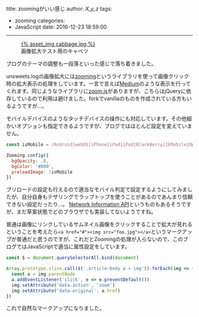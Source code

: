 title: zoomingがいい感じ
author: _X_y_z_
tags:
  - zooming
categories:
  - JavaScript
date: 2016-12-23 18:59:00
---
<figure>
  <a href="{% asset_path cabbage.jpg %}">{% asset_img cabbage.jpg %}</a>
  <figcaption>画像拡大テスト用のキャベツ</figcaption>
</figure>

ブログのテーマの調整も一段落といった感じで落ち着きました。

unsweets.logの画像拡大には[zooming](https://github.com/kingdido999/zooming)というライブラリを使って画像クリック時の拡大表示の処理をしています。一言で言えば[Medium](https://medium.com)のような表示を行ってくれます。同じようなライブラリに[zoom.js](https://github.com/fat/zoom.js/)がありますが、こちらはjQueryに依存しているので利用は避けました。forkでvanillaのものを作成されている方もいるようですが…。

モバイルデバイスのようなタッチデバイスの操作にも対応しています。その他細かいオプションも指定できるようですが、ブログではほとんど設定を変えていません。

```javascript
const isMobile = /Android|webOS|iPhone|iPad|iPod|BlackBerry|IEMobile|Opera Mini/i.test(navigator.userAgent)

Zooming.config({
  bgOpacity: .8,
  bgColor: '#000',
  preloadImage: !isMobile
})
```

プリロードの設定も行えるので適当なモバイル判定で設定するようにしてみましたが、自分自身もテザリングでラップトップを使うことがあるのであんまり信頼できない設定だったり…。
[Network Information API](https://developer.mozilla.org/ja/docs/WebAPI/Network_Information)というものもあるそうですが、まだ草案状態でどのブラウザでも実装してないようですね。

普通は画像にリンクしているサムネイル画像をクリックすることで拡大が見れるということを考えたら`<a href="#"><img src="foo.jpg"></a>`というマークアップが普通だと思うのですが、これだとZoomingの処理が入らないので、このブログではJavaScriptで適当に属性設定をしています。

```javascript
const $ = document.querySelectorAll.bind(document)

Array.prototype.slice.call($('.article-body a > img')).forEach(img => {
  const a = img.parentNode
  a.addEventListener('click', e => e.preventDefault())
  img.setAttribute('data-action', 'zoom')
  img.setAttribute('data-original', a.href)
})
```
これで自然なマークアップになりました。